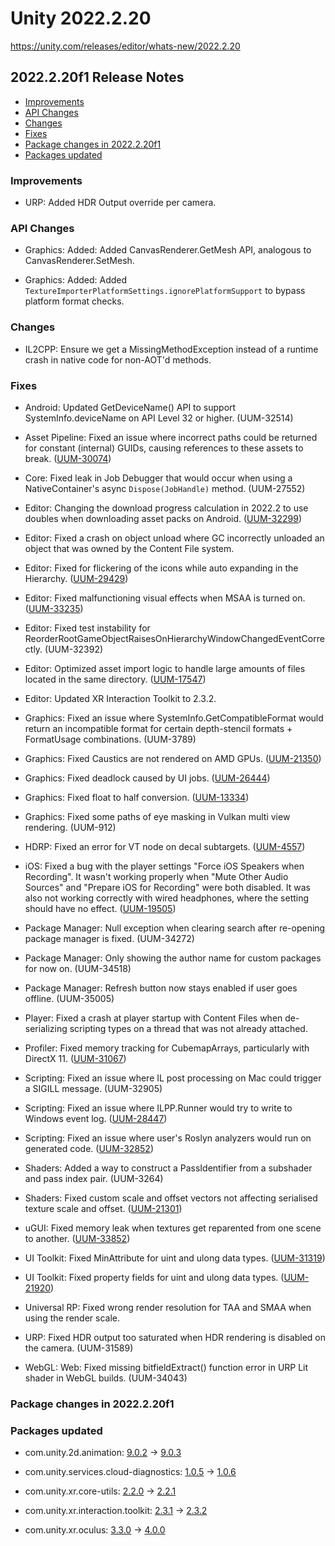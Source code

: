 # Unity 2022.2.20

https://unity.com/releases/editor/whats-new/2022.2.20

## 2022.2.20f1 Release Notes

- [Improvements](#improvements)
- [API Changes](#api-changes)
- [Changes](#changes)
- [Fixes](#fixes)
- [Package changes in 2022.2.20f1](#package-changes-in-2022220f1)
- [Packages updated](#packages-updated)


### Improvements

*   URP: Added HDR Output override per camera.

### API Changes

*   Graphics: Added: Added CanvasRenderer.GetMesh API, analogous to CanvasRenderer.SetMesh.
    
*   Graphics: Added: Added `TextureImporterPlatformSettings.ignorePlatformSupport` to bypass platform format checks.
    

### Changes

*   IL2CPP: Ensure we get a MissingMethodException instead of a runtime crash in native code for non-AOT'd methods.

### Fixes

*   Android: Updated GetDeviceName() API to support SystemInfo.deviceName on API Level 32 or higher. (UUM-32514)
    
*   Asset Pipeline: Fixed an issue where incorrect paths could be returned for constant (internal) GUIDs, causing references to these assets to break. ([UUM-30074](https://issuetracker.unity3d.com/issues/render-pipeline-asset-references-are-not-saved-in-the-inspector-after-restarting-editor))
    
*   Core: Fixed leak in Job Debugger that would occur when using a NativeContainer's async `Dispose(JobHandle)` method. (UUM-27552)
    
*   Editor: Changing the download progress calculation in 2022.2 to use doubles when downloading asset packs on Android. ([UUM-32299](https://issuetracker.unity3d.com/issues/android-integer-division-that-will-only-give-0-or-1-assigned-to-a-float-should-be-floating-point-division))
    
*   Editor: Fixed a crash on object unload where GC incorrectly unloaded an object that was owned by the Content File system.
    
*   Editor: Fixed for flickering of the icons while auto expanding in the Hierarchy. ([UUM-29429](https://issuetracker.unity3d.com/issues/hierarchy-item-is-flickering-when-dragging-over-item-and-auto-expansion-happens))
    
*   Editor: Fixed malfunctioning visual effects when MSAA is turned on. ([UUM-33235](https://issuetracker.unity3d.com/issues/lens-flare-and-post-processing-visual-effects-dont-work-when-msaa-is-turned-on))
    
*   Editor: Fixed test instability for ReorderRootGameObjectRaisesOnHierarchyWindowChangedEventCorrectly. (UUM-32392)
    
*   Editor: Optimized asset import logic to handle large amounts of files located in the same directory. ([UUM-17547](https://issuetracker.unity3d.com/issues/freeze-when-importing-a-large-amount-of-fbx-files))
    
*   Editor: Updated XR Interaction Toolkit to 2.3.2.
    
*   Graphics: Fixed an issue where SystemInfo.GetCompatibleFormat would return an incompatible format for certain depth-stencil formats + FormatUsage combinations. (UUM-3789)
    
*   Graphics: Fixed Caustics are not rendered on AMD GPUs. ([UUM-21350](https://issuetracker.unity3d.com/issues/hdrp-caustics-are-not-rendered-on-amd-gpus))
    
*   Graphics: Fixed deadlock caused by UI jobs. ([UUM-26444](https://issuetracker.unity3d.com/issues/a-player-sometimes-freezes-and-crashes-when-graphic-jobs-are-enabled))
    
*   Graphics: Fixed float to half conversion. ([UUM-13334](https://issuetracker.unity3d.com/issues/metal-color-value-is-wrong-in-unitypermaterial-cbuffer-when-changing-color-value-with-specific-speeds))
    
*   Graphics: Fixed some paths of eye masking in Vulkan multi view rendering. (UUM-912)
    
*   HDRP: Fixed an error for VT node on decal subtargets. ([UUM-4557](https://issuetracker.unity3d.com/issues/hdrp-vt-decal-sg-target-doesnt-handle-unsupported-vt-samplers-correctly))
    
*   iOS: Fixed a bug with the player settings "Force iOS Speakers when Recording". It wasn't working properly when "Mute Other Audio Sources" and "Prepare iOS for Recording" were both disabled. It was also not working correctly with wired headphones, where the setting should have no effect. ([UUM-19505](https://issuetracker.unity3d.com/issues/ios-if-force-ios-speakers-when-recording-setting-is-enabled-audio-is-playing-through-the-device-speakers-when-bluetooth-headphones-are-connected))
    
*   Package Manager: Null exception when clearing search after re-opening package manager is fixed. (UUM-34272)
    
*   Package Manager: Only showing the author name for custom packages for now on. (UUM-34518)
    
*   Package Manager: Refresh button now stays enabled if user goes offline. (UUM-35005)
    
*   Player: Fixed a crash at player startup with Content Files when de-serializing scripting types on a thread that was not already attached.
    
*   Profiler: Fixed memory tracking for CubemapArrays, particularly with DirectX 11. ([UUM-31067](https://issuetracker.unity3d.com/issues/cubemaparrays-and-cubemaps-take-up-significantly-more-memory-than-on-other-platforms-when-working-with-a-windows-project))
    
*   Scripting: Fixed an issue where IL post processing on Mac could trigger a SIGILL message. (UUM-32905)
    
*   Scripting: Fixed an issue where ILPP.Runner would try to write to Windows event log. ([UUM-28447](https://issuetracker.unity3d.com/issues/an-error-occured-while-wrting-to-logger-s))
    
*   Scripting: Fixed an issue where user's Roslyn analyzers would run on generated code. ([UUM-32852](https://issuetracker.unity3d.com/issues/scripts-are-seen-by-roslyn-analyzer-despite-limiting-the-scope-of-analyzers))
    
*   Shaders: Added a way to construct a PassIdentifier from a subshader and pass index pair. (UUM-3264)
    
*   Shaders: Fixed custom scale and offset vectors not affecting serialised texture scale and offset. ([UUM-21301](https://issuetracker.unity3d.com/issues/changes-made-to-texture-with-a-specific-a-st-property-marked-as-noscaleoffset-in-the-inspector-are-shown-but-not-saved))
    
*   uGUI: Fixed memory leak when textures get reparented from one scene to another. ([UUM-33852](https://issuetracker.unity3d.com/issues/memory-leaks-stop-textures-from-getting-unloaded-from-memory-when-the-textures-gets-reparented-from-one-scene-to-another))
    
*   UI Toolkit: Fixed MinAttribute for uint and ulong data types. ([UUM-31319](https://issuetracker.unity3d.com/issues/minattribute-doesnt-work-with-uint-variable-type))
    
*   UI Toolkit: Fixed property fields for uint and ulong data types. ([UUM-21920](https://issuetracker.unity3d.com/issues/inspector-doesnt-represent-the-actual-value-of-unsigned-variables-when-they-go-beyond-the-value-of-their-signed-equivalents))
    
*   Universal RP: Fixed wrong render resolution for TAA and SMAA when using the render scale.
    
*   URP: Fixed HDR output too saturated when HDR rendering is disabled on the camera. (UUM-31589)
    
*   WebGL: Web: Fixed missing bitfieldExtract() function error in URP Lit shader in WebGL builds. (UUM-34043)
    

### Package changes in 2022.2.20f1

### Packages updated

*   com.unity.2d.animation: [9.0.2](https://docs.unity3d.com/Packages/com.unity.2d.animation@9.0//changelog/CHANGELOG.html) → [9.0.3](https://docs.unity3d.com/Packages/com.unity.2d.animation@9.0//changelog/CHANGELOG.html)
    
*   com.unity.services.cloud-diagnostics: [1.0.5](https://docs.unity3d.com/Packages/com.unity.services.cloud-diagnostics@1.0//changelog/CHANGELOG.html) → [1.0.6](https://docs.unity3d.com/Packages/com.unity.services.cloud-diagnostics@1.0//changelog/CHANGELOG.html)
    
*   com.unity.xr.core-utils: [2.2.0](https://docs.unity3d.com/Packages/com.unity.xr.core-utils@2.2//changelog/CHANGELOG.html) → [2.2.1](https://docs.unity3d.com/Packages/com.unity.xr.core-utils@2.2//changelog/CHANGELOG.html)
    
*   com.unity.xr.interaction.toolkit: [2.3.1](https://docs.unity3d.com/Packages/com.unity.xr.interaction.toolkit@2.3//changelog/CHANGELOG.html) → [2.3.2](https://docs.unity3d.com/Packages/com.unity.xr.interaction.toolkit@2.3//changelog/CHANGELOG.html)
    
*   com.unity.xr.oculus: [3.3.0](https://docs.unity3d.com/Packages/com.unity.xr.oculus@3.3//changelog/CHANGELOG.html) → [4.0.0](https://docs.unity3d.com/Packages/com.unity.xr.oculus@4.0//changelog/CHANGELOG.html)